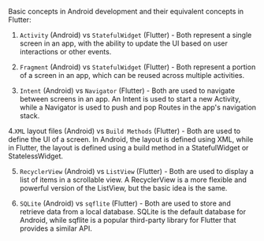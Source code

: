 Basic concepts in Android development and their equivalent concepts in Flutter:

1. `Activity` (Android) vs `StatefulWidget` (Flutter) - Both represent a single screen in an app, with the ability to update the UI based on user interactions or other events.

2. `Fragment` (Android) vs `StatefulWidget` (Flutter) - Both represent a portion of a screen in an app, which can be reused across multiple activities.

3. `Intent` (Android) vs `Navigator` (Flutter) - Both are used to navigate between screens in an app. An Intent is used to start a new Activity, while a Navigator is used to push and pop Routes in the app's navigation stack.

4.`XML` layout files (Android) vs `Build Methods` (Flutter) - Both are used to define the UI of a screen. In Android, the layout is defined using XML, while in Flutter, the layout is defined using a build method in a StatefulWidget or StatelessWidget.

5. `RecyclerView` (Android) vs `ListView` (Flutter) - Both are used to display a list of items in a scrollable view. A RecyclerView is a more flexible and powerful version of the ListView, but the basic idea is the same.

6. `SQLite` (Android) vs `sqflite` (Flutter) - Both are used to store and retrieve data from a local database. SQLite is the default database for Android, while sqflite is a popular third-party library for Flutter that provides a similar API.
